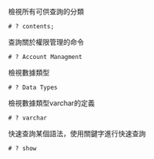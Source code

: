 檢視所有可供查詢的分類
```
# ? contents;
```

查詢關於權限管理的命令
```
# ? Account Managment
```

檢視數據類型
```
# ? Data Types
```

檢視數據類型varchar的定義
```
# ? varchar
```

快速查詢某個語法，使用關鍵字進行快速查詢
```
# ? show
```